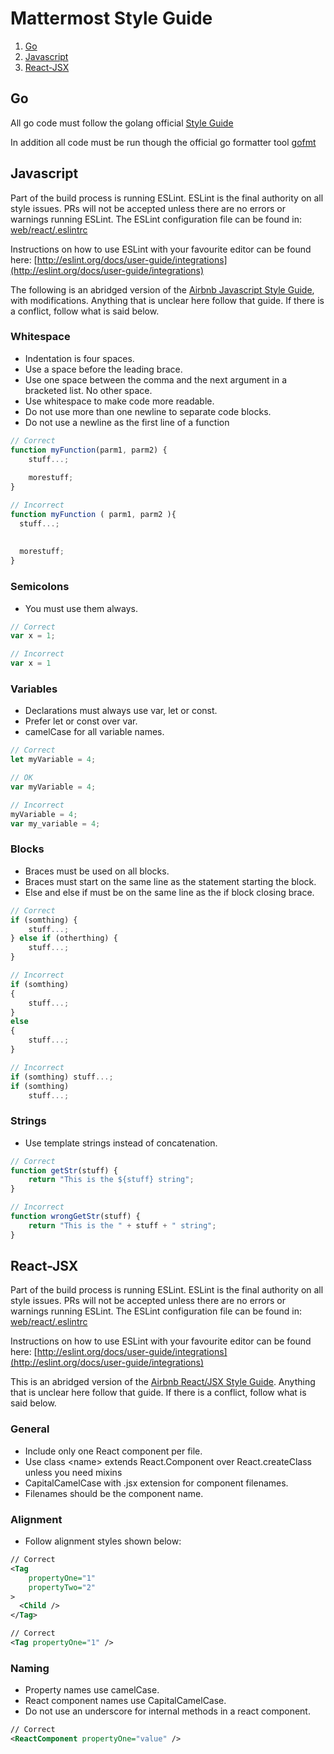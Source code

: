 # Mattermost Style Guide

1. [Go](#go)
2. [Javascript](#javascript)
3. [React-JSX](#react-jsx)


## Go

All go code must follow the golang official [Style Guide](https://golang.org/doc/effective_go.html)

In addition all code must be run though the official go formatter tool [gofmt](https://golang.org/cmd/gofmt/)


## Javascript

Part of the build process is running ESLint. ESLint is the final authority on all style issues. PRs will not be accepted unless there are no errors or warnings running ESLint. The ESLint configuration file can be found in: [web/react/.eslintrc](https://github.com/mattermost/platform/blob/master/web/react/.eslintrc.json)

Instructions on how to use ESLint with your favourite editor can be found here: [http://eslint.org/docs/user-guide/integrations](http://eslint.org/docs/user-guide/integrations)

The following is an abridged version of the [Airbnb Javascript Style Guide](https://github.com/airbnb/javascript/blob/master/README.md#airbnb-javascript-style-guide-), with modifications. Anything that is unclear here follow that guide. If there is a conflict, follow what is said below. 

### Whitespace

- Indentation is four spaces.
- Use a space before the leading brace.
- Use one space between the comma and the next argument in a bracketed list. No other space.
- Use whitespace to make code more readable.
- Do not use more than one newline to separate code blocks. 
- Do not use a newline as the first line of a function

```javascript
// Correct
function myFunction(parm1, parm2) {
    stuff...;
  
    morestuff;
}

// Incorrect
function myFunction ( parm1, parm2 ){
  stuff...;
    
    
  morestuff;
}

```

### Semicolons

- You must use them always.

```javascript
// Correct
var x = 1;

// Incorrect
var x = 1
```

### Variables

- Declarations must always use var, let or const.
- Prefer let or const over var.
- camelCase for all variable names.

```javascript
// Correct
let myVariable = 4;

// OK
var myVariable = 4;

// Incorrect
myVariable = 4;
var my_variable = 4;
```

### Blocks

- Braces must be used on all blocks.
- Braces must start on the same line as the statement starting the block.
- Else and else if must be on the same line as the if block closing brace.

```javascript
// Correct
if (somthing) {
    stuff...;
} else if (otherthing) {
    stuff...;
}

// Incorrect
if (somthing)
{
    stuff...;
}
else
{
    stuff...;
}

// Incorrect
if (somthing) stuff...;
if (somthing)
    stuff...;

```

### Strings

- Use template strings instead of concatenation.

```javascript
// Correct
function getStr(stuff) {
    return "This is the ${stuff} string";
}

// Incorrect
function wrongGetStr(stuff) {
    return "This is the " + stuff + " string";
}
```

## React-JSX

Part of the build process is running ESLint. ESLint is the final authority on all style issues. PRs will not be accepted unless there are no errors or warnings running ESLint. The ESLint configuration file can be found in: [web/react/.eslintrc](https://github.com/mattermost/platform/blob/master/web/react/.eslintrc.json)

Instructions on how to use ESLint with your favourite editor can be found here: [http://eslint.org/docs/user-guide/integrations](http://eslint.org/docs/user-guide/integrations)

This is an abridged version of the [Airbnb React/JSX Style Guide](https://github.com/airbnb/javascript/tree/master/react#airbnb-reactjsx-style-guide). Anything that is unclear here follow that guide. If there is a conflict, follow what is said below. 

### General

- Include only one React component per file.
- Use class \<name\> extends React.Component over React.createClass unless you need mixins
- CapitalCamelCase with .jsx extension for component filenames.
- Filenames should be the component name.

### Alignment

- Follow alignment styles shown below:
```xml
// Correct
<Tag
    propertyOne="1"
    propertyTwo="2"
>
  <Child />
</Tag>

// Correct
<Tag propertyOne="1" />
```

### Naming

- Property names use camelCase.
- React component names use CapitalCamelCase.
- Do not use an underscore for internal methods in a react component. 

```xml
// Correct
<ReactComponent propertyOne="value" />
```
